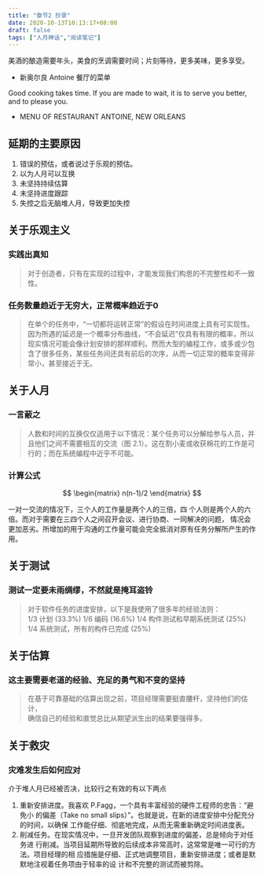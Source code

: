 ```yaml
---
title: "章节2 抄录"
date: 2020-10-13T10:13:17+08:00
draft: false
tags: ["人月神话","阅读笔记"]
---
```


美酒的酿造需要年头，美食的烹调需要时间；片刻等待，更多美味，更多享受。  
- 新奥尔良 Antoine 餐厅的菜单  

Good cooking takes time. If you are made to wait, it is to serve you better, and to please you.  
- MENU OF RESTAURANT ANTOINE, NEW ORLEANS  

<!--more-->

## 延期的主要原因

1. 错误的预估，或者说过于乐观的预估。
2. 以为人月可以互换
3. 未坚持持续估算
4. 未坚持进度跟踪
5. 失控之后无脑堆人月，导致更加失控

## 关于乐观主义

### 实践出真知
> 对于创造者，只有在实现的过程中，才能发现我们构思的不完整性和不一致性。  

### 任务数量趋近于无穷大，正常概率趋近于0
> 在单个的任务中，“一切都将运转正常”的假设在时间进度上具有可实现性。因为所遇的延迟是一个概率分布曲线，“不会延迟”仅具有有限的概率，所以现实情况可能会像计划安排的那样顺利。然而大型的编程工作，或多或少包含了很多任务，某些任务间还具有前后的次序，从而一切正常的概率变得非常小，甚至接近于无。

## 关于人月

### 一言蔽之
> 人数和时间的互换仅仅适用于以下情况：某个任务可以分解给参与人员，并且他们之间不需要相互的交流（图 2.1）。这在割小麦或收获棉花的工作是可行的；而在系统编程中近乎不可能。

### 计算公式
$$
\begin{matrix}
  n(n-1)/2
\end{matrix}
$$

一对一交流的情况下，三个人的工作量是两个人的三倍，四
个人则是两个人的六倍。而对于需要在三四个人之间召开会议、进行协商、一同解决的问题，
情况会更加恶劣。所增加的用于沟通的工作量可能会完全抵消对原有任务分解所产生的作
用。


## 关于测试
### 测试一定要未雨绸缪，不然就是掩耳盗铃
> 对于软件任务的进度安排，以下是我使用了很多年的经验法则：  
> 1/3 计划  (33.3%)
> 1/6 编码  (16.6%)
> 1/4 构件测试和早期系统测试  (25%)
> 1/4 系统测试，所有的构件已完成  (25%)


## 关于估算
### 这主要需要老道的经验、充足的勇气和不变的坚持
> 在基于可靠基础的估算出现之前，项目经理需要挺直腰杆，坚持他们的估计，  
> 确信自己的经验和直觉总比从期望派生出的结果要强得多。  

## 关于救灾
### 灾难发生后如何应对
介于堆人月已经被否决，比较行之有效的有以下两点
1. 重新安排进度。我喜欢 P.Fagg，一个具有丰富经验的硬件工程师的忠告：“避免小
的偏差（Take no small slips）”。也就是说，在新的进度安排中分配充分的时间，以确保
工作能仔细、彻底地完成，从而无需重新确定时间进度表。
2. 削减任务。在现实情况中，一旦开发团队观察到进度的偏差，总是倾向于对任务进
行削减。当项目延期所导致的后续成本非常高时，这常常是唯一可行的方法。项目经理的相
应措施是仔细、正式地调整项目，重新安排进度；或者是默默地注视着任务项由于轻率的设
计和不完整的测试而被剪除。